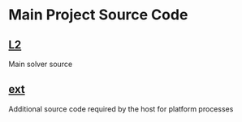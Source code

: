 # Main Project Source Code

## [L2](L2)
Main solver source

## [ext](ext)
Additional source code required by the host for platform processes
